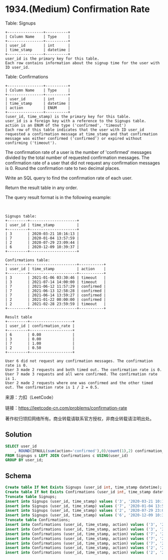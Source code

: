 # 1934.(Medium) Confirmation Rate

Table: Signups
```
+----------------+----------+
| Column Name    | Type     |
+----------------+----------+
| user_id        | int      |
| time_stamp     | datetime |
+----------------+----------+
user_id is the primary key for this table.
Each row contains information about the signup time for the user with ID user_id.
```

Table: Confirmations
```
+----------------+----------+
| Column Name    | Type     |
+----------------+----------+
| user_id        | int      |
| time_stamp     | datetime |
| action         | ENUM     |
+----------------+----------+
(user_id, time_stamp) is the primary key for this table.
user_id is a foreign key with a reference to the Signups table.
action is an ENUM of the type ('confirmed', 'timeout')
Each row of this table indicates that the user with ID user_id requested a confirmation message at time_stamp and that confirmation message was either confirmed ('confirmed') or expired without confirming ('timeout').
```

The confirmation rate of a user is the number of 'confirmed' messages divided by the total number of requested confirmation messages. The confirmation rate of a user that did not request any confirmation messages is 0. Round the confirmation rate to two decimal places.

Write an SQL query to find the confirmation rate of each user.

Return the result table in any order.

The query result format is in the following example:

 
```
Signups table:
+---------+---------------------+
| user_id | time_stamp          |
+---------+---------------------+
| 3       | 2020-03-21 10:16:13 |
| 7       | 2020-01-04 13:57:59 |
| 2       | 2020-07-29 23:09:44 |
| 6       | 2020-12-09 10:39:37 |
+---------+---------------------+

Confirmations table:
+---------+---------------------+-----------+
| user_id | time_stamp          | action    |
+---------+---------------------+-----------+
| 3       | 2021-01-06 03:30:46 | timeout   |
| 3       | 2021-07-14 14:00:00 | timeout   |
| 7       | 2021-06-12 11:57:29 | confirmed |
| 7       | 2021-06-13 12:58:28 | confirmed |
| 7       | 2021-06-14 13:59:27 | confirmed |
| 2       | 2021-01-22 00:00:00 | confirmed |
| 2       | 2021-02-28 23:59:59 | timeout   |
+---------+---------------------+-----------+

Result table
+---------+-------------------+
| user_id | confirmation_rate |
+---------+-------------------+
| 6       | 0.00              |
| 3       | 0.00              |
| 7       | 1.00              |
| 2       | 0.50              |
+---------+-------------------+

User 6 did not request any confirmation messages. The confirmation rate is 0.
User 3 made 2 requests and both timed out. The confirmation rate is 0.
User 7 made 3 requests and all were confirmed. The confirmation rate is 1.
User 2 made 2 requests where one was confirmed and the other timed out. The confirmation rate is 1 / 2 = 0.5.
```


来源：力扣（LeetCode）

链接：https://leetcode-cn.com/problems/confirmation-rate 

著作权归领扣网络所有。商业转载请联系官方授权，非商业转载请注明出处。



## Solution 

```sql
SELECT user_id
	, ROUND(IFNULL(sum(action='confirmed'),0)/count(1),2) confirmation_rate
FROM Signups s LEFT JOIN Confirmations c USING(user_id)
GROUP BY user_id;
```
    
## Schema

```sql
Create table If Not Exists Signups (user_id int, time_stamp datetime);
Create table If Not Exists Confirmations (user_id int, time_stamp datetime, action ENUM('confirmed','timeout'));
Truncate table Signups;
insert into Signups (user_id, time_stamp) values ('3', '2020-03-21 10:16:13');
insert into Signups (user_id, time_stamp) values ('7', '2020-01-04 13:57:59');
insert into Signups (user_id, time_stamp) values ('2', '2020-07-29 23:09:44');
insert into Signups (user_id, time_stamp) values ('6', '2020-12-09 10:39:37');
Truncate table Confirmations;
insert into Confirmations (user_id, time_stamp, action) values ('3', '2021-01-06 03:30:46', 'timeout');
insert into Confirmations (user_id, time_stamp, action) values ('3', '2021-07-14 14:00:00', 'timeout');
insert into Confirmations (user_id, time_stamp, action) values ('7', '2021-06-12 11:57:29', 'confirmed');
insert into Confirmations (user_id, time_stamp, action) values ('7', '2021-06-13 12:58:28', 'confirmed');
insert into Confirmations (user_id, time_stamp, action) values ('7', '2021-06-14 13:59:27', 'confirmed');
insert into Confirmations (user_id, time_stamp, action) values ('2', '2021-01-22 00:00:00', 'confirmed');
insert into Confirmations (user_id, time_stamp, action) values ('2', '2021-02-28 23:59:59', 'timeout');
```